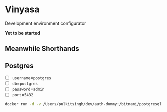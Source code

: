 # Vinyasa
Development environment configurator

**Yet to be started**

## Meanwhile Shorthands

## Postgres
* [ ] `username`=`postgres`
* [ ] `db`=`postgres`
* [ ] `password`=`admin`
* [ ] `port`=`5432`

```sh
docker run -d -v /Users/pulkitsingh/dev/auth-dummy:/bitnami/postgresql -e POSTGRESQL_PASSWORD=admin -p 5432:5432 bitnami/postgresql:latest
```
